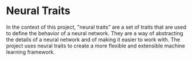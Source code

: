 # Neural Traits

In the context of this project, "neural traits" are a set of traits that are used to define the behavior of a neural network. They are a way of abstracting the details of a neural network and of making it easier to work with. The project uses neural traits to create a more flexible and extensible machine learning framework.
